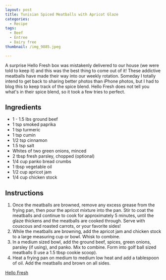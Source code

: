 ```yaml
---
layout: post
title: Tunisian Spiced Meatballs with Apricot Glaze
categories:
  - Recipe
tags:
  - Beef
  - Entree
  - Dairy free
thumbnail: /img_9885.jpeg

---
```


A surprise Hello Fresh box was mistakenly delivered to our house (we were told to keep it) and this was the best thing to come out of it! These addictive meatballs have made their way into our weekly rotation. Someday I totally intend to get back to sharing better photos than iPhone photos, but I had to blog this to keep track of the spice blend. Hello Fresh does not tell you what's in their spice blend, so it took a few tries to perfect.

## Ingredients

- 1 - 1.5 lbs ground beef
- 1 tsp smoked paprika
- 1 tsp turmeric 
- 1 tsp cumin
- 1/2 tsp cinnamon
- 1.5 tsp salt
- Whites of two green onions, minced
- 2 tbsp fresh parsley, chopped (optional)
- 1/4 cup panko bread crumbs
- 1 tbsp vegetable oil
- 1/2 cup apricot jam
- 1/4 cup chicken stock

## Instructions

1. Once the meatballs are browned, remove any excess grease from the frying pan, then pour the apricot mixture into the pan. Stir to coat the meatballs and continue to cook for approximately 5 minutes, until the glaze thickens and the meatballs are cooked through. Serve with couscous and roasted carrots, or your favorite sides!
1. While the meatballs are browning, add the apricot jam and chicken stock to a large measuring cup or bowl. Whisk to combine. 
1. In a medium sized bowl, add the ground beef, spices, green onions, parsley (if using), and panko. Mix to combine. Form into golf ball sized meatballs (I use a 1.5 tbsp cookie scoop). 
1. Heat a frying pan on medium to medium low heat and add a tablespoon of oil. Add the meatballs and brown on all sides.


[Hello Fresh](https://www.hellofresh.com/recipes/tunisian-spiced-meatballs-61d4c2b47130a62a883422f0)


